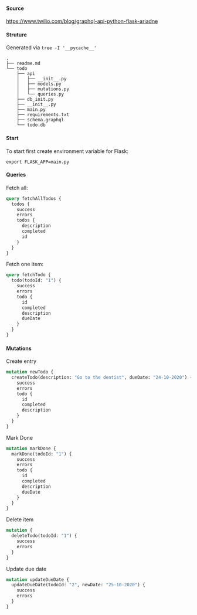 #### Source

https://www.twilio.com/blog/graphql-api-python-flask-ariadne

#### Struture

Generated via `tree -I '__pycache__'`

```
.
├── readme.md
└── todo
    ├── api
    │   ├── __init__.py
    │   ├── models.py
    │   ├── mutations.py
    │   └── queries.py
    ├── db_init.py
    ├── __init__.py
    ├── main.py
    ├── requirements.txt
    ├── schema.graphql
    └── todo.db
```

#### Start

To start first create environment variable for Flask:

```
export FLASK_APP=main.py
```

#### Queries

Fetch all:

```graphql
query fetchAllTodos {
  todos {
    success
    errors
    todos {
      description
      completed
      id
    }
  }
}
```

Fetch one item:

```graphql
query fetchTodo {
  todo(todoId: "1") {
    success
    errors
    todo {
      id
      completed
      description
      dueDate
    }
  }
}
```

#### Mutations

Create entry

```graphql
mutation newTodo {
  createTodo(description: "Go to the dentist", dueDate: "24-10-2020") {
    success
    errors
    todo {
      id
      completed
      description
    }
  }
}
```

Mark Done

```graphql
mutation markDone {
  markDone(todoId: "1") {
    success
    errors
    todo {
      id
      completed
      description
      dueDate
    }
  }
}
```

Delete item

```graphql
mutation {
  deleteTodo(todoId: "1") {
    success
    errors
  }
}
```

Update due date

```graphql
mutation updateDueDate {
  updateDueDate(todoId: "2", newDate: "25-10-2020") {
    success
    errors
  }
}
```
